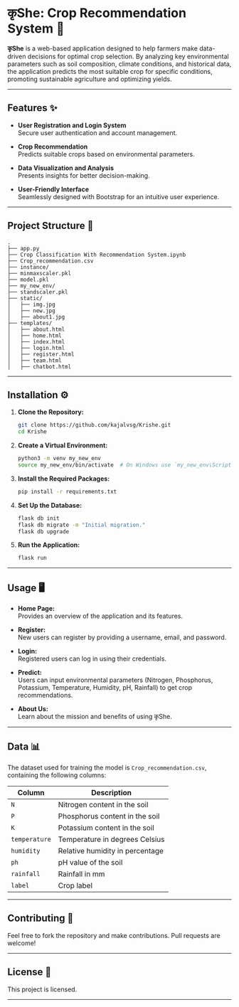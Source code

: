 
# कृShe: Crop Recommendation System 🌾

**कृShe** is a web-based application designed to help farmers make data-driven decisions for optimal crop selection. By analyzing key environmental parameters such as soil composition, climate conditions, and historical data, the application predicts the most suitable crop for specific conditions, promoting sustainable agriculture and optimizing yields.

---

## Features ✨

- **User Registration and Login System**  
  Secure user authentication and account management.
  
- **Crop Recommendation**  
  Predicts suitable crops based on environmental parameters.

- **Data Visualization and Analysis**  
  Presents insights for better decision-making.

- **User-Friendly Interface**  
  Seamlessly designed with Bootstrap for an intuitive user experience.

---

## Project Structure 📂

```
.
├── app.py
├── Crop Classification With Recommendation System.ipynb
├── Crop_recommendation.csv
├── instance/
├── minmaxscaler.pkl
├── model.pkl
├── my_new_env/
├── standscaler.pkl
├── static/
│   ├── img.jpg
│   ├── new.jpg
│   ├── about1.jpg
├── templates/
│   ├── about.html
│   ├── home.html
│   ├── index.html
│   ├── login.html
│   ├── register.html
│   ├── team.html
│   ├── chatbot.html

```

---

## Installation ⚙️

1. **Clone the Repository:**
   ```bash
   git clone https://github.com/kajalvsg/Krishe.git
   cd Krishe
   ```

2. **Create a Virtual Environment:**
   ```bash
   python3 -m venv my_new_env
   source my_new_env/bin/activate  # On Windows use `my_new_env\Scripts\activate`
   ```

3. **Install the Required Packages:**
   ```bash
   pip install -r requirements.txt
   ```

4. **Set Up the Database:**
   ```bash
   flask db init
   flask db migrate -m "Initial migration."
   flask db upgrade
   ```

5. **Run the Application:**
   ```bash
   flask run
   ```

---

## Usage 🖥️

- **Home Page:**  
  Provides an overview of the application and its features.

- **Register:**  
  New users can register by providing a username, email, and password.

- **Login:**  
  Registered users can log in using their credentials.

- **Predict:**  
  Users can input environmental parameters (Nitrogen, Phosphorus, Potassium, Temperature, Humidity, pH, Rainfall) to get crop recommendations.

- **About Us:**  
  Learn about the mission and benefits of using कृShe.

---

## Data 📊

The dataset used for training the model is `Crop_recommendation.csv`, containing the following columns:

| **Column**       | **Description**                              |
|-------------------|----------------------------------------------|
| `N`              | Nitrogen content in the soil                 |
| `P`              | Phosphorus content in the soil               |
| `K`              | Potassium content in the soil                |
| `temperature`    | Temperature in degrees Celsius               |
| `humidity`       | Relative humidity in percentage              |
| `ph`             | pH value of the soil                         |
| `rainfall`       | Rainfall in mm                               |
| `label`          | Crop label                                   |

---

## Contributing 🤝

Feel free to fork the repository and make contributions. Pull requests are welcome!

---

## License 📜

This project is licensed.

---
